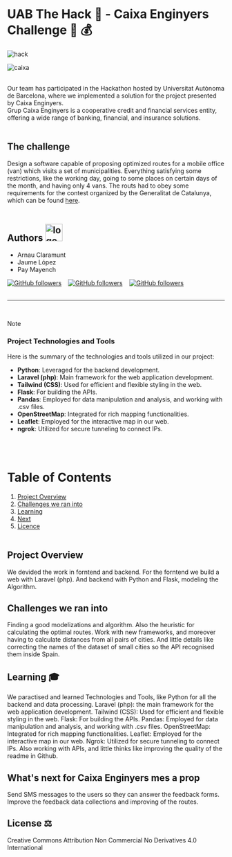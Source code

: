# UAB The Hack 👾 - Caixa Enginyers Challenge 🚐 💰
![hack](https://github.com/EncryptEx/caixa-enginyers-mes-aprop/assets/95536223/660c4c7d-4be9-4f1e-b416-04ecb7db1cb4)<br>

![caixa](https://github.com/EncryptEx/caixa-enginyers-mes-aprop/assets/95536223/10f07df9-2823-4616-bc31-0749219a8d9d)<br><br>

Our team has participated in the Hackathon hosted by Universitat Autònoma de Barcelona, where we implemented a solution for the project presented by Caixa Enginyers.<br>
Grup Caixa Enginyers is a cooperative credit and financial services entity, offering a wide range of banking, financial, and insurance solutions. <br><br>
## The challenge 
Design a software capable of proposing optimized routes for a mobile office (van) which visits a set of municipalities. Everything satisfying some restrictions, like the working day, going to some places on certain days of the month, and having only 4 vans. The routs had to obey some requirements for the contest organized by the Generalitat de Catalunya, which can be found [here](https://contractaciopublica.cat/ca/detall-publicacio/6d5220fb-70f6-42c7-bf85-b78ef0184427/300013925).<br><br>


## Authors  <img src="https://github.com/EncryptEx/caixa-enginyers-mes-aprop/assets/95536223/a16f7883-aabd-4d1e-8d33-ffcc8abad5a8" alt="logo" width="40"/>
- Arnau Claramunt
- Jaume López
- Pay Mayench

[![GitHub followers](https://img.shields.io/github/followers/ArnauCS03?label=ArnauCS03)](https://github.com/ArnauCS03) &nbsp;&nbsp; [![GitHub followers](https://img.shields.io/github/followers/EncryptEx?label=EncryptEx)](https://github.com/EncryptEx) &nbsp;&nbsp; [![GitHub followers](https://img.shields.io/github/followers/PauMayench?label=PauMayench)](https://github.com/PauMayench) <br><br>

---
<br>

>[!NOTE]  
> ### Project Technologies and Tools
> Here is the summary of the technologies and tools utilized in our project:
> - **Python**: Leveraged for the backend development.
> - **Laravel (php)**: Main framework for the web application development.
> - **Tailwind (CSS)**: Used for efficient and flexible styling in the web.
> - **Flask**: For building the APIs.
> - **Pandas**: Employed for data manipulation and analysis, and working with .csv files.
> - **OpenStreetMap**: Integrated for rich mapping functionalities.
> - **Leaflet**: Employed for the interactive map in our web.
> - **ngrok**: Utilized for secure tunneling to connect IPs.

<br><br>
# Table of Contents

1. [Project Overview](#project-ov)
2. [Challenges we ran into](#callenge)
3. [Learning](#learning)
4. [Next](#next)
5. [Licence](#license) <br><br>

<a name="project-ov"></a>
## Project Overview
We devided the work in forntend and backend. For the forntend we build a web with Laravel (php). And backend with Python and Flask, modeling the Algorithm. 

<a name="callenge"></a>
## Challenges we ran into
Finding a good modelizations and algorithm. Also the heuristic for calculating the optimal routes. Work with new frameworks, and moreover having to calculate distances from all pairs of cities. And little details like correcting the names of the dataset of small cities so the API recognised them inside Spain.

<a name="learning"></a>
## Learning 🎓
We paractised and learned  Technologies and Tools, like Python for all the backend and data processing. Laravel (php): the main framework for the web application development. Tailwind (CSS): Used for efficient and flexible styling in the web. Flask: For building the APIs. Pandas: Employed for data manipulation and analysis, and working with .csv files. OpenStreetMap: Integrated for rich mapping functionalities. Leaflet: Employed for the interactive map in our web. Ngrok: Utilized for secure tunneling to connect IPs. Also working with APIs, and little thinks like improving the quality of the readme in Github.

<a name="next"></a>
## What's next for Caixa Enginyers mes a prop
Send SMS messages to the users so they can answer the feedback forms.
Improve the feedback data collections and improving of the routes.


<a name="license"></a>
## License ⚖️
Creative Commons Attribution Non Commercial No Derivatives 4.0 International <br><br><br>

